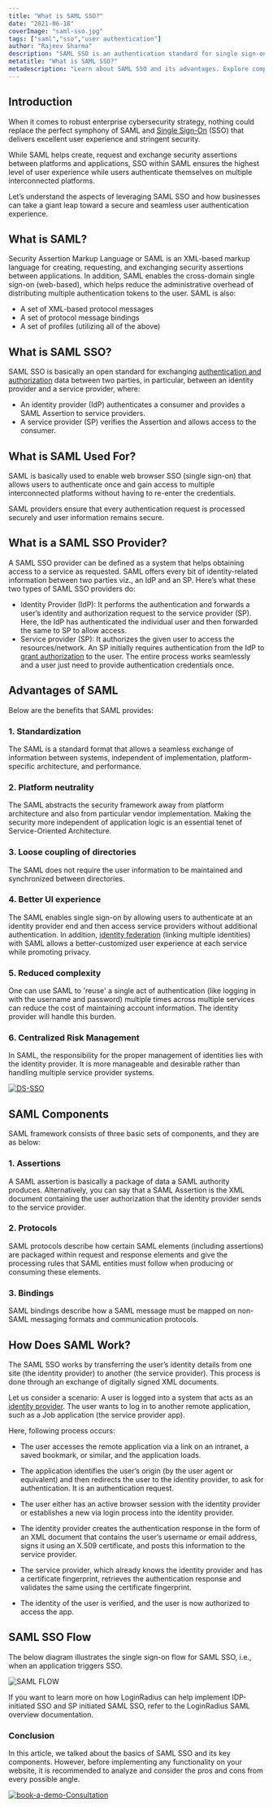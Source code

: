 ```yaml
---
title: "What is SAML SSO?"
date: "2021-06-18"
coverImage: "saml-sso.jpg"
tags: ["saml","sso","user authentication"]
author: "Rajeev Sharma"
description: "SAML SSO is an authentication standard for single sign-on (SSO) based on XML. Learn more about how it works, advantages and its components."
metatitle: "What is SAML SSO?"
metadescription: "Learn about SAML SSO and its advantages. Explore components of SAML SSO and how it works to enhance user authentication and access management. Check out to know more."
---
```

## Introduction

When it comes to robust enterprise cybersecurity strategy, nothing could replace the perfect symphony of SAML and [Single Sign-On](https://www.loginradius.com/single-sign-on/) (SSO) that delivers excellent user experience and stringent security. 

While SAML helps create, request and exchange security assertions between platforms and applications, SSO within SAML ensures the highest level of user experience while users authenticate themselves on multiple interconnected platforms. 

Let’s understand the aspects of leveraging SAML SSO and how businesses can take a giant leap toward a secure and seamless user authentication experience. 

## What is SAML? 

Security Assertion Markup Language or SAML is an XML-based markup language for creating, requesting, and exchanging security assertions between applications. In addition, SAML enables the cross-domain single sign-on (web-based), which helps reduce the administrative overhead of distributing multiple authentication tokens to the user. SAML is also:

* A set of XML-based protocol messages
* A set of protocol message bindings
* A set of profiles (utilizing all of the above)

## What is SAML SSO? 

SAML SSO is basically an open standard for exchanging [authentication and authorization](https://www.loginradius.com/blog/identity/authentication-vs-authorization-infographic/) data between two parties, in particular, between an identity provider and a service provider, where: 

* An identity provider (IdP) authenticates a consumer and provides a SAML Assertion to service providers.
* A service provider (SP) verifies the Assertion and allows access to the consumer.

## What is SAML Used For? 

SAML is basically used to enable web browser SSO (single sign-on) that allows users to authenticate once and gain access to multiple interconnected platforms without having to re-enter the credentials. 

SAML providers ensure that every authentication request is processed securely and user information remains secure. 

## What is a SAML SSO Provider?

A SAML SSO provider can be defined as a system that helps obtaining access to a service as requested. SAML offers every bit of identity-related information between two parties viz., an IdP and an SP. Here’s what these two types of SAML SSO providers do: 

* Identity Provider (IdP): It performs the authentication and forwards a user’s identity and authorization request to the service provider (SP). Here, the IdP has authenticated the individual user and then forwarded the same to SP to allow access. 
* Service provider (SP): It authorizes the given user to access the resources/network. An SP initially requires authentication from the IdP to [grant authorization](https://www.loginradius.com/blog/identity/loginradius-m2m-authorization-data-access/) to the user. The entire process works seamlessly and a user just need to provide authentication credentials once. 

## Advantages of SAML

Below are the benefits that SAML provides:

### 1. Standardization

The SAML is a standard format that allows a seamless exchange of information between systems, independent of implementation, platform-specific architecture, and performance.

### 2. Platform neutrality

The SAML abstracts the security framework away from platform architecture and also from particular vendor implementation. Making the security more independent of application logic is an essential tenet of Service-Oriented Architecture.

### 3. Loose coupling of directories

The SAML does not require the user information to be maintained and synchronized between directories.

### 4. Better UI experience

The SAML enables single sign-on by allowing users to authenticate at an identity provider end and then access service providers without additional authentication. In addition, [identity federation](https://www.loginradius.com/blog/identity/what-is-federated-identity-management/) (linking multiple identities) with SAML allows a better-customized user experience at each service while promoting privacy.

### 5. Reduced complexity

One can use SAML to 'reuse' a single act of authentication (like logging in with the username and password) multiple times across multiple services can reduce the cost of maintaining account information. The identity provider will handle this burden.

### 6. Centralized Risk Management

In SAML, the responsibility for the proper management of identities lies with the identity provider. It is more manageable and desirable rather than handling multiple service provider systems.

[![DS-SSO](DS-SSO.png)](https://www.loginradius.com/resource/loginradius-single-sign-on/)

## SAML Components

SAML framework consists of three basic sets of components, and they are as below:

### 1. Assertions

A SAML assertion is basically a package of data a SAML authority produces. Alternatively, you can say that a SAML Assertion is the XML document containing the user authorization that the identity provider sends to the service provider.

### 2. Protocols

SAML protocols describe how certain SAML elements (including assertions) are packaged within request and response elements and give the processing rules that SAML entities must follow when producing or consuming these elements.

### 3. Bindings

SAML bindings describe how a SAML message must be mapped on non-SAML messaging formats and communication protocols.

## How Does SAML Work? 
The SAML SSO works by transferring the user’s identity details from one site (the identity provider) to another (the service provider). This process is done through an exchange of digitally signed XML documents.

Let us consider a scenario: A user is logged into a system that acts as an [identity provider](https://www.loginradius.com/blog/identity/2021/06/what-is-identity-provider/). The user wants to log in to another remote application, such as a Job application (the service provider app). 

Here, following process occurs:

- The user accesses the remote application via a link on an intranet, a saved bookmark, or similar, and the application loads.

- The application identifies the user’s origin (by the user agent or equivalent) and then redirects the user to the identity provider, to ask for authentication. It is an authentication request.

- The user either has an active browser session with the identity provider or establishes a new via login process into the identity provider.

- The identity provider creates the authentication response in the form of an XML document that contains the user’s username or email address, signs it using an X.509 certificate, and posts this information to the service provider.

- The service provider, which already knows the identity provider and has a certificate fingerprint, retrieves the authentication response and validates the same using the certificate fingerprint.

- The identity of the user is verified, and the user is now authorized to access the app.

## SAML SSO Flow

The below diagram illustrates the single sign-on flow for SAML SSO, i.e., when an application triggers SSO.
 
![SAML FLOW](https://apidocs.lrcontent.com/images/SAMLflow_1484060cc3534702fa4.48760508.png "SAML FLOW")

If you want to learn more on how LoginRadius can help implement IDP-initiated SSO and SP initiated SAML SSO, refer to the LoginRadius SAML overview documentation.

### Conclusion

In this article, we talked about the basics of SAML SSO and its key components. However, before implementing any functionality on your website, it is recommended to analyze and consider the pros and cons from every possible angle. 

[![book-a-demo-Consultation](../../assets/book-a-demo-loginradius.png)](https://www.loginradius.com/book-a-demo/)
